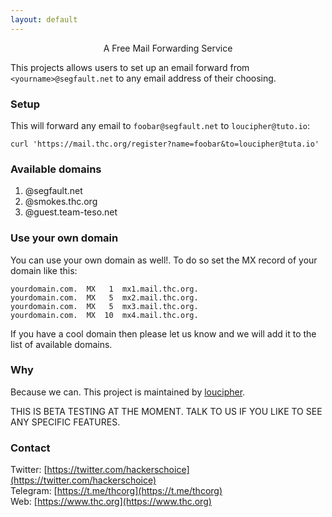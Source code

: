 ```yaml
---
layout: default
---
```


<div style="text-align:center">A Free Mail Forwarding Service</div>

This projects allows users to set up an email forward from ```<yourname>@segfault.net``` to any email address of their choosing.

### Setup

This will forward any email to ```foobar@segfault.net``` to ```loucipher@tuto.io```:
```shell
curl 'https://mail.thc.org/register?name=foobar&to=loucipher@tuta.io'
```

### Available domains

1. @segfault.net
1. @smokes.thc.org
1. @guest.team-teso.net

### Use your own domain

You can use your own domain as well!. To do so set the MX record of your domain like this:
```
yourdomain.com.  MX   1  mx1.mail.thc.org.
yourdomain.com.  MX   5  mx2.mail.thc.org.
yourdomain.com.  MX   5  mx3.mail.thc.org.
yourdomain.com.  MX  10  mx4.mail.thc.org.
```

If you have a cool domain then please let us know and we will add it to the list of available domains.

### Why

Because we can. This project is maintained by [loucipher](https://t.me/thcorg).

THIS IS BETA TESTING AT THE MOMENT. TALK TO US IF YOU LIKE TO SEE ANY SPECIFIC FEATURES.

### Contact

Twitter: [https://twitter.com/hackerschoice](https://twitter.com/hackerschoice)  
Telegram: [https://t.me/thcorg](https://t.me/thcorg)  
Web: [https://www.thc.org](https://www.thc.org)  
